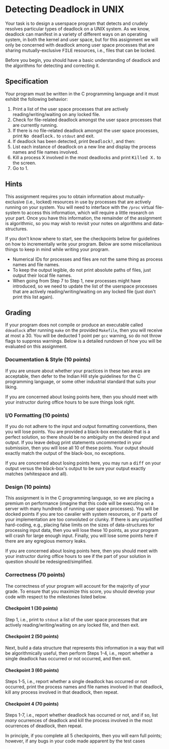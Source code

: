 # Detecting Deadlock in UNIX
Your task is to design a userspace program that detects and crudely resolves particular types of deadlock on a UNIX system. As we know, deadlock can manifest in a variety of different ways on an operating system, in both the kernel and user space, but for this assignment we will only be concerned with deadlock among user space processes that are sharing mutually-exclusive <tt>FILE</tt> resources, i.e., files that can be locked.

Before you begin, you should have a basic understanding of deadlock and the algorithms for detecting and correcting it.

## Specification

Your program must be written in the C programming language and it must exhibit the following behavior:

1. Print a list of the user space processes that are actively reading/writing/waiting on any locked file.
2. Check for file-related deadlock amongst the user space processes that are currently running.
3. If there is no file-related deadlock amongst the user space processes, print <tt>No deadlock.</tt> to `stdout` and exit. 
4. If deadlock has been detected, print <tt>Deadlock!</tt>, and then:
5. List each instance of deadlock on a new line and display the process names and file names involved.
6. Kill a process X involved in the most deadlocks and print <tt>Killed X.</tt> to the screen. 
7. Go to 1.

## Hints

This assignment requires you to obtain information about mutually-exclusive (i.e., locked) resources in use by processes that are actively running on your system. You will need to interface with the `/proc` virtual file-system to access this information, which will require a little research on your part. 
Once you have this information, the remainder of the assignment is algorithmic, so you may wish to revisit your notes on algorithms and data-structures. 

If you don't know where to start, see the checkpoints below for guidelines on how to incrementally write your program. Below are some miscellanious things to keep in mind while writing your program.

* Numerical IDs for processes and files are not the same thing as process names and file names.
* To keep the output legible, do not print absolute paths of files, just output their local file names.
* When going from Step 7 to Step 1, new processes might have introduced, so we need to update the list of the userspace processes that are actively reading/writing/waiting on any locked file (just don't print this list again).

## Grading

If your program does not compile or produce an executable called `ddeadlock` after running `make` on the provided `Makefile`, then you will receive at most a 30. You will be deducted 1 point per `gcc` warning, so do not throw flags to suppress warnings. Below is a detailed rundown of how you will be evaluated on this assignment.

### Documentation & Style (10 points)

If you are unsure about whether your practices in these two areas are acceptable, then defer to the Indian Hill style guidelines for the C programming language, or some other industrial standard that suits your liking.

If you are concerned about losing points here, then you should meet with your instructor during office hours to be sure things look right.

### I/O Formatting (10 points)

If you do not adhere to the input and output formatting conventions, then you will lose points. You are provided a black-box executable that is a perfect solution, so there should be no ambiguity on the desired input and output.  If you leave debug print statements uncommented in your submission, then you will lose all 10 of these points. Your output should exactly match the output of the black-box, no exceptions.

If you are concerned about losing points here, you may run a <tt>diff</tt> on your output versus the black-box's output to be sure your output exactly matches (whitespace and all).

### Design (10 points)

This assignment is in the C programming language, so we are placing a premium on performance (imagine that this code will be executing on a server with many hundreds of running user space processes). You will be docked points if you are too cavalier with system resources, or if parts of your implementation are too convoluted or clunky. If there is any unjustified hard-coding, e.g., placing false limits on the sizes of data-structures for processing input data, then you will lose these 10 points, as your program will crash for large enough input. Finally, you will lose some points here if there are any egregious memory leaks.

If you are concerned about losing points here, then you should meet with your instructor during office hours to see if the part of your solution in question should be redesigned/simplified. 

### Correctness (70 points)

The correctness of your program will account for the majority of your grade. To ensure that you maximize this score, you should develop your code with respect to the milestones listed below.

#### Checkpoint 1 (30 points) 

Step 1, i.e., print to `stdout` a list of the user space processes that are actively reading/writing/waiting on any locked file, and then exit.

#### Checkpoint 2 (50 points) 

Next, build a data structure that represents this information in a way that will be algorithmically useful, then perform Steps 1-4, i.e., report whether a single deadlock has occurred or not occurred, and then exit.

#### Checkpoint 3 (60 points) 

Steps 1-5, i.e., report whether a single deadlock has occurred or not occurred, print the process names and file names involved in that deadlock, kill any process involved in that deadlock, then repeat.

#### Checkpoint 4 (70 points)

Steps 1-7, i.e., report whether deadlock has occurred or not, and if so, list <i>many</i> ocurrences of deadlock and kill the process involved in the most ocurrences of deadlock, then repeat.

In principle, if you complete all 5 checkpoints, then you will earn full points; however, if any bugs in your code made apparent by the test cases
